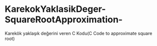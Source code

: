 # KarekokYaklasikDeger-SquareRootApproximation-
Karekök yaklaşık değerini veren C Kodu(C Code to approximate square root)
